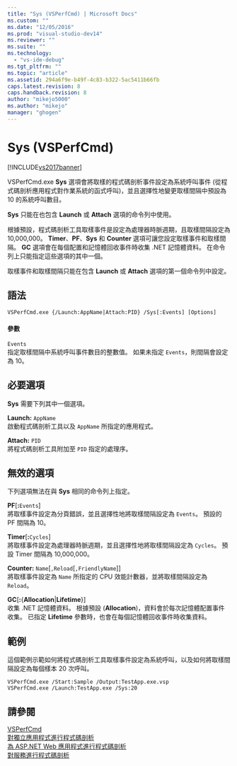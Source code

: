 ```yaml
---
title: "Sys (VSPerfCmd) | Microsoft Docs"
ms.custom: ""
ms.date: "12/05/2016"
ms.prod: "visual-studio-dev14"
ms.reviewer: ""
ms.suite: ""
ms.technology: 
  - "vs-ide-debug"
ms.tgt_pltfrm: ""
ms.topic: "article"
ms.assetid: 294a6f9e-b49f-4c83-b322-5ac5411b66fb
caps.latest.revision: 8
caps.handback.revision: 8
author: "mikejo5000"
ms.author: "mikejo"
manager: "ghogen"
---
```

# Sys (VSPerfCmd)
[!INCLUDE[vs2017banner](../code-quality/includes/vs2017banner.md)]

VSPerfCmd.exe **Sys** 選項會將取樣的程式碼剖析事件設定為系統呼叫事件 \(從程式碼剖析應用程式對作業系統的函式呼叫\)，並且選擇性地變更取樣間隔中預設為 10 的系統呼叫數目。  
  
 **Sys** 只能在也包含 **Launch** 或 **Attach** 選項的命令列中使用。  
  
 根據預設，程式碼剖析工具取樣事件是設定為處理器時脈週期，且取樣間隔設定為 10,000,000。  **Timer**、**PF**、**Sys** 和 **Counter** 選項可讓您設定取樣事件和取樣間隔。  **GC** 選項會在每個配置和記憶體回收事件時收集 .NET 記憶體資料。  在命令列上只能指定這些選項的其中一個。  
  
 取樣事件和取樣間隔只能在包含 **Launch** 或 **Attach** 選項的第一個命令列中設定。  
  
## 語法  
  
```  
VSPerfCmd.exe {/Launch:AppName|Attach:PID} /Sys[:Events] [Options]  
```  
  
#### 參數  
 `Events`  
 指定取樣間隔中系統呼叫事件數目的整數值。  如果未指定 `Events`，則間隔會設定為 10。  
  
## 必要選項  
 **Sys** 需要下列其中一個選項。  
  
 **Launch:** `AppName`  
 啟動程式碼剖析工具以及 `AppName` 所指定的應用程式。  
  
 **Attach:** `PID`  
 將程式碼剖析工具附加至 `PID` 指定的處理序。  
  
## 無效的選項  
 下列選項無法在與 **Sys** 相同的命令列上指定。  
  
 **PF**\[**:**`Events`\]  
 將取樣事件設定為分頁錯誤，並且選擇性地將取樣間隔設定為 `Events`。  預設的 PF 間隔為 10。  
  
 **Timer**\[**:**`Cycles`\]  
 將取樣事件設定為處理器時脈週期，並且選擇性地將取樣間隔設定為 `Cycles`。  預設 Timer 間隔為 10,000,000。  
  
 **Counter:** `Name`\[`,Reload`\[`,FriendlyName`\]\]  
 將取樣事件設定為 `Name` 所指定的 CPU 效能計數器，並將取樣間隔設定為 `Reload`。  
  
 **GC**\[**:**{**Allocation**&#124;**Lifetime**}\]  
 收集 .NET 記憶體資料。  根據預設 \(**Allocation**\)，資料會於每次記憶體配置事件收集。  已指定 **Lifetime** 參數時，也會在每個記憶體回收事件時收集資料。  
  
## 範例  
 這個範例示範如何將程式碼剖析工具取樣事件設定為系統呼叫，以及如何將取樣間隔設定為每個樣本 20 次呼叫。  
  
```  
VSPerfCmd.exe /Start:Sample /Output:TestApp.exe.vsp  
VSPerfCmd.exe /Launch:TestApp.exe /Sys:20  
```  
  
## 請參閱  
 [VSPerfCmd](../profiling/vsperfcmd.md)   
 [對獨立應用程式進行程式碼剖析](../profiling/command-line-profiling-of-stand-alone-applications.md)   
 [為 ASP.NET Web 應用程式進行程式碼剖析](../profiling/command-line-profiling-of-aspnet-web-applications.md)   
 [對服務進行程式碼剖析](../profiling/command-line-profiling-of-services.md)